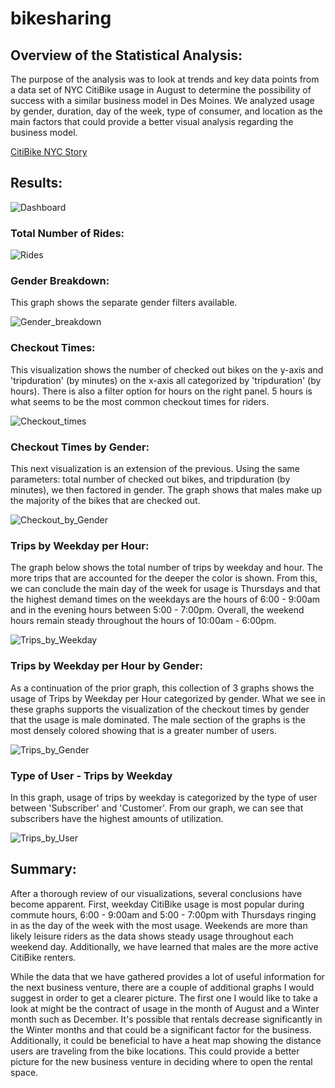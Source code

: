 # bikesharing

## Overview of the Statistical Analysis:
The purpose of the analysis was to look at trends and key data points from a data set of NYC CitiBike usage in August to determine the possibility of success with a similar business model in Des Moines. We analyzed usage by gender, duration, day of the week, type of consumer, and location as the main factors that could provide a better visual analysis regarding the business model.

[CitiBike NYC Story](https://raw.githubusercontent.com/acorrales650/bikesharing/main/NYC%20CitiBike%20Story.twb)

## Results:
![Dashboard](https://user-images.githubusercontent.com/73874291/109598487-39698380-7ace-11eb-8c1b-e3fb8ac85c47.png)

### Total Number of Rides:

![Rides](https://user-images.githubusercontent.com/73874291/109598552-4f774400-7ace-11eb-8bc4-919958d0efde.png)

### Gender Breakdown:
This graph shows the separate gender filters available.

![Gender_breakdown](https://user-images.githubusercontent.com/73874291/109598517-41c1be80-7ace-11eb-8259-6439b5b35682.png)

### Checkout Times: 
This visualization shows the number of checked out bikes on the y-axis and 'tripduration' (by minutes) on the x-axis all categorized by 'tripduration' (by hours).
There is also a filter option for hours on the right panel. 
5 hours is what seems to be the most common checkout times for riders. 

![Checkout_times](https://user-images.githubusercontent.com/73874291/109598502-3cfd0a80-7ace-11eb-9e78-b9cef4b74206.png)

### Checkout Times by Gender:
This next visualization is an extension of the previous. Using the same parameters: total number of checked out bikes, and tripduration (by minutes), we then factored in gender. The graph shows that males make up the majority of the bikes that are checked out. 

![Checkout_by_Gender](https://user-images.githubusercontent.com/73874291/109598508-3ec6ce00-7ace-11eb-851c-e33cde6f8bc8.png)

### Trips by Weekday per Hour:
The graph below shows the total number of trips by weekday and hour. The more trips that are accounted for the deeper the color is shown. From this, we can conclude the main day of the week for usage is Thursdays and that the highest demand times on the weekdays are the hours of 6:00 - 9:00am and in the evening hours between 5:00 - 7:00pm. Overall, the weekend hours remain steady throughout the hours of 10:00am - 6:00pm. 

![Trips_by_Weekday](https://user-images.githubusercontent.com/73874291/109598524-44bcaf00-7ace-11eb-8bdc-fd5dc5cad452.png)

### Trips by Weekday per Hour by Gender:
As a continuation of the prior graph, this collection of 3 graphs shows the usage of Trips by Weekday per Hour categorized by gender. What we see in these graphs supports the visualization of the checkout times by gender that the usage is male dominated. The male section of the graphs is the most densely colored showing that is a greater number of users.

![Trips_by_Gender](https://user-images.githubusercontent.com/73874291/109598535-47b79f80-7ace-11eb-8719-62a6b0705918.png)

### Type of User - Trips by Weekday
In this graph, usage of trips by weekday is categorized by the type of user between 'Subscriber' and 'Customer'. From our graph, we can see that subscribers have the highest amounts of utilization. 

![Trips_by_User](https://user-images.githubusercontent.com/73874291/109598542-4a19f980-7ace-11eb-89d9-838f4021a4e0.png)


## Summary:
After a thorough review of our visualizations, several conclusions have become apparent. First, weekday CitiBike usage is most popular during commute hours, 6:00 - 9:00am and 5:00 - 7:00pm with Thursdays ringing in as the day of the week with the most usage. Weekends are more than likely leisure riders as the data shows steady usage throughout each weekend day. Additionally, we have learned that males are the more active CitiBike renters. 

While the data that we have gathered provides a lot of useful information for the next business venture, there are a couple of additional graphs I would suggest in order to get a clearer picture. The first one I would like to take a look at might be the contract of usage in the month of August and a Winter month such as December. It's possible that rentals decrease significantly in the Winter months and that could be a significant factor for the business. Additionally, it could be beneficial to have a heat map showing the distance users are traveling from the bike locations. This could provide a better picture for the new business venture in deciding where to open the rental space. 
